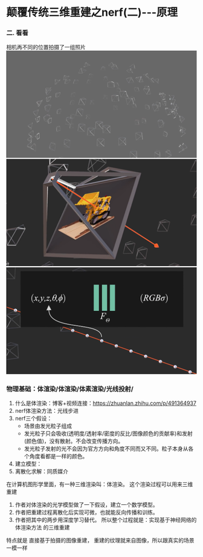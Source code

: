 # 颠覆传统三维重建之nerf(二)---原理


### 二. 看看
相机再不同的位置拍摄了一组照片
![](.images/c0a03f55.png)
![](.images/f204fa66.png)
![](.images/6e5e91ae.png)

### 物理基础：体渲染/体渲染/体素渲染/光线投射/
1. 什么是体渲染：博客+视频连接：https://zhuanlan.zhihu.com/p/491364937
1. nerf体渲染方法：光线步进
2. nerf三个假设：
    - 场景由发光粒子组成
    - 发光粒子只会吸收(透明度/透射率/密度的反比/图像颜色的贡献率)和发射(颜色值)，没有散射。不会改变传播方向。
    - 发光粒子发射的光不会因为官方方向和角度不同而又不同。粒子本身从各个角度看都是一样的颜色。
4. 建立模型：
5. 离散化求解：同质媒介

在计算机图形学里面，有一种三维渲染叫：体渲染。    这个渲染过程可以用来三维重建
1. 作者对体渲染的光学模型做了一下假设，建立一个数学模型。
2. 作者把重建过程离散化后实现可微，也就能反向传播和训练。
3. 作者把其中的两步用深度学习替代。
所以整个过程就是：实现基于神经网络的体渲染方法 的三维重建

特点就是 直接基于拍摄的图像重建， 重建的纹理就来自图像，所以跟真实的场景一模一样